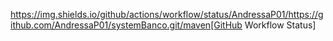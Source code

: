 
https://img.shields.io/github/actions/workflow/status/AndressaP01/https://github.com/AndressaP01/systemBanco.git/maven[GitHub Workflow Status]

